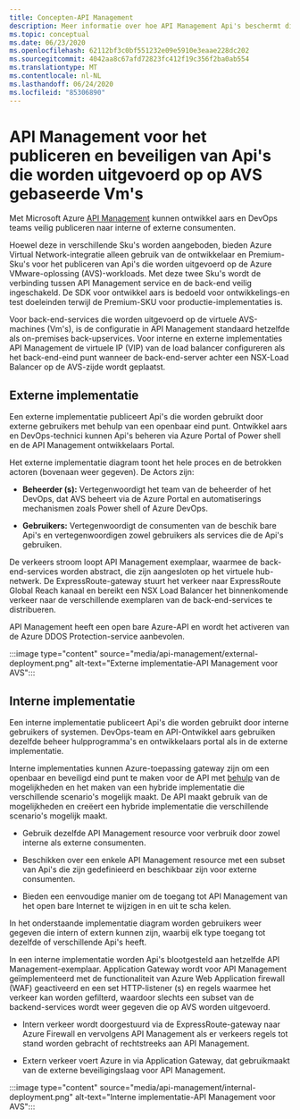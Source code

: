```yaml
---
title: Concepten-API Management
description: Meer informatie over hoe API Management Api's beschermt die worden uitgevoerd op virtuele machines van Azure VMware (AVS) (Vm's)
ms.topic: conceptual
ms.date: 06/23/2020
ms.openlocfilehash: 62112bf3c0bf551232e09e5910e3eaae228dc202
ms.sourcegitcommit: 4042aa8c67afd72823fc412f19c356f2ba0ab554
ms.translationtype: MT
ms.contentlocale: nl-NL
ms.lasthandoff: 06/24/2020
ms.locfileid: "85306890"
---
```

# <a name="api-management-to-publish-and-protect-apis-running-on-avs-based-vms"></a>API Management voor het publiceren en beveiligen van Api's die worden uitgevoerd op op AVS gebaseerde Vm's

Met Microsoft Azure [API Management](https://azure.microsoft.com/services/api-management/) kunnen ontwikkel aars en DevOps teams veilig publiceren naar interne of externe consumenten.

Hoewel deze in verschillende Sku's worden aangeboden, bieden Azure Virtual Network-integratie alleen gebruik van de ontwikkelaar en Premium-Sku's voor het publiceren van Api's die worden uitgevoerd op de Azure VMware-oplossing (AVS)-workloads. Met deze twee Sku's wordt de verbinding tussen API Management service en de back-end veilig ingeschakeld. De SDK voor ontwikkel aars is bedoeld voor ontwikkelings-en test doeleinden terwijl de Premium-SKU voor productie-implementaties is.

Voor back-end-services die worden uitgevoerd op de virtuele AVS-machines (Vm's), is de configuratie in API Management standaard hetzelfde als on-premises back-upservices. Voor interne en externe implementaties API Management de virtuele IP (VIP) van de load balancer configureren als het back-end-eind punt wanneer de back-end-server achter een NSX-Load Balancer op de AVS-zijde wordt geplaatst.

## <a name="external-deployment"></a>Externe implementatie

Een externe implementatie publiceert Api's die worden gebruikt door externe gebruikers met behulp van een openbaar eind punt. Ontwikkel aars en DevOps-technici kunnen Api's beheren via Azure Portal of Power shell en de API Management ontwikkelaars Portal.

Het externe implementatie diagram toont het hele proces en de betrokken actoren (bovenaan weer gegeven). De Actors zijn:

- **Beheerder (s):** Vertegenwoordigt het team van de beheerder of het DevOps, dat AVS beheert via de Azure Portal en automatiserings mechanismen zoals Power shell of Azure DevOps.

- **Gebruikers:**  Vertegenwoordigt de consumenten van de beschik bare Api's en vertegenwoordigen zowel gebruikers als services die de Api's gebruiken.

De verkeers stroom loopt API Management exemplaar, waarmee de back-end-services worden abstract, die zijn aangesloten op het virtuele hub-netwerk. De ExpressRoute-gateway stuurt het verkeer naar ExpressRoute Global Reach kanaal en bereikt een NSX Load Balancer het binnenkomende verkeer naar de verschillende exemplaren van de back-end-services te distribueren.

API Management heeft een open bare Azure-API en wordt het activeren van de Azure DDOS Protection-service aanbevolen. 

:::image type="content" source="media/api-management/external-deployment.png" alt-text="Externe implementatie-API Management voor AVS":::


## <a name="internal-deployment"></a>Interne implementatie

Een interne implementatie publiceert Api's die worden gebruikt door interne gebruikers of systemen. DevOps-team en API-Ontwikkel aars gebruiken dezelfde beheer hulpprogramma's en ontwikkelaars portal als in de externe implementatie.

Interne implementaties kunnen Azure-toepassing gateway zijn om een openbaar en beveiligd eind punt te maken voor de API met [behulp](../api-management/api-management-howto-integrate-internal-vnet-appgateway.md) van de mogelijkheden en het maken van een hybride implementatie die verschillende scenario's mogelijk maakt.  De API maakt gebruik van de mogelijkheden en creëert een hybride implementatie die verschillende scenario's mogelijk maakt.

* Gebruik dezelfde API Management resource voor verbruik door zowel interne als externe consumenten.

* Beschikken over een enkele API Management resource met een subset van Api's die zijn gedefinieerd en beschikbaar zijn voor externe consumenten.

* Bieden een eenvoudige manier om de toegang tot API Management van het open bare Internet te wijzigen in en uit te scha kelen.

In het onderstaande implementatie diagram worden gebruikers weer gegeven die intern of extern kunnen zijn, waarbij elk type toegang tot dezelfde of verschillende Api's heeft.

In een interne implementatie worden Api's blootgesteld aan hetzelfde API Management-exemplaar. Application Gateway wordt voor API Management geïmplementeerd met de functionaliteit van Azure Web Application firewall (WAF) geactiveerd en een set HTTP-listener (s) en regels waarmee het verkeer kan worden gefilterd, waardoor slechts een subset van de backend-services wordt weer gegeven die op AVS worden uitgevoerd.

* Intern verkeer wordt doorgestuurd via de ExpressRoute-gateway naar Azure Firewall en vervolgens API Management als er verkeers regels tot stand worden gebracht of rechtstreeks aan API Management.  

* Extern verkeer voert Azure in via Application Gateway, dat gebruikmaakt van de externe beveiligingslaag voor API Management.


:::image type="content" source="media/api-management/internal-deployment.png" alt-text="Interne implementatie-API Management voor AVS":::